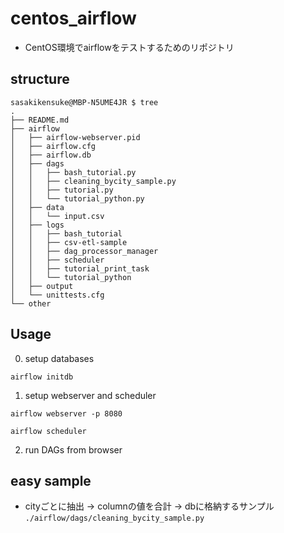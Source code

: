# centos_airflow

- CentOS環境でairflowをテストするためのリポジトリ

## structure

```
sasakikensuke@MBP-N5UME4JR $ tree
.
├── README.md
├── airflow
│   ├── airflow-webserver.pid
│   ├── airflow.cfg
│   ├── airflow.db
│   ├── dags
│   │   ├── bash_tutorial.py
│   │   ├── cleaning_bycity_sample.py
│   │   ├── tutorial.py
│   │   └── tutorial_python.py
│   ├── data
│   │   └── input.csv
│   ├── logs
│   │   ├── bash_tutorial
│   │   ├── csv-etl-sample
│   │   ├── dag_processor_manager
│   │   ├── scheduler
│   │   ├── tutorial_print_task
│   │   └── tutorial_python
│   ├── output
│   └── unittests.cfg
└── other
```

## Usage

0. setup databases

```
airflow initdb
```

1. setup webserver and scheduler

```
airflow webserver -p 8080
```

```
airflow scheduler
```

2. run DAGs from browser


## easy sample

- cityごとに抽出 → columnの値を合計 → dbに格納するサンプル
`./airflow/dags/cleaning_bycity_sample.py`